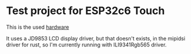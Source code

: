 # Test project for ESP32c6 Touch

This is the used [hardware](https://www.waveshare.com/wiki/ESP32-C6-Touch-LCD-1.47>)

It uses a JD9853 LCD display driver, but that doesn't exists,
in the mipidsi driver for rust, so I'm currently running with
ILI9341Rgb565 driver.

